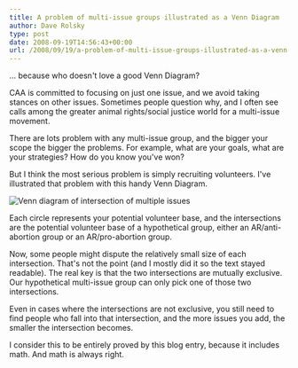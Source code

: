 ```yaml
---
title: A problem of multi-issue groups illustrated as a Venn Diagram
author: Dave Rolsky
type: post
date: 2008-09-19T14:56:43+00:00
url: /2008/09/19/a-problem-of-multi-issue-groups-illustrated-as-a-venn-diagram/
---
```


... because who doesn't love a good Venn Diagram?

CAA is committed to focusing on just one issue, and we avoid taking stances on other issues.
Sometimes people question why, and I often see calls among the greater animal rights/social justice
world for a multi-issue movement.

There are lots problem with any multi-issue group, and the bigger your scope the bigger the
problems. For example, what are your goals, what are your strategies? How do you know you've won?

But I think the most serious problem is simply recruiting volunteers. I've illustrated that problem
with this handy Venn Diagram.

![Venn diagram of intersection of multiple issues](/image/venn-diagram.png)

Each circle represents your potential volunteer base, and the intersections are the potential
volunteer base of a hypothetical group, either an AR/anti-abortion group or an AR/pro-abortion
group.

Now, some people might dispute the relatively small size of each intersection. That's not the point
(and I mostly did it so the text stayed readable). The real key is that the two intersections are
mutually exclusive. Our hypothetical multi-issue group can only pick one of those two intersections.

Even in cases where the intersections are not exclusive, you still need to find people who fall into
that intersection, and the more issues you add, the smaller the intersection becomes.

I consider this to be entirely proved by this blog entry, because it includes math. And math is
always right.
